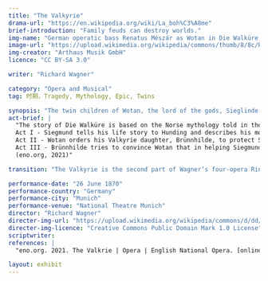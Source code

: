 ```yaml
---
title: "The Valkyrie"
drama-url: "https://en.wikipedia.org/wiki/La_boh%C3%A8me"
brief-introduction: "Family feuds can destroy worlds."
img-name: "German operatic bass Renatus Mészár as Wotan in Die Walküre, in 2008"
image-url: "https://upload.wikimedia.org/wikipedia/commons/thumb/8/8c/Renatus_M%C3%A9sz%C3%A1r_as_Wotan_in_Die_Walk%C3%BCre.jpg/1599px-Renatus_M%C3%A9sz%C3%A1r_as_Wotan_in_Die_Walk%C3%BCre.jpg"
img-creator: "Arthaus Musik GmbH"
licence: "CC BY-SA 3.0"

writer: "Richard Wagner"

category: "Opera and Musical"
tag: 时期，Tragedy, Mythology, Epic, Twins

synopsis: "The twin children of Wotan, the lord of the gods, Sieglinde and Siegmund, fell in love without knowing it. Later, Siegmund was punished and died by Wotan; A daughter, one of the Valkyries, escaped with the help of Brunheed; Brunheed was punished by Wotan and locked on the mountain."
act-brief: |
  "The story of Die Walküre is based on the Norse mythology told in the Volsunga Saga and the Poetic Edda. 
  Act I - Siegmund tells his life story to Hunding and describes his mother’s murder and his separation from his twin sister and \‘Wolf\’, his father. Hunding realises that Siegmund is his enemy. However, in a perfect spring night, they detect that they are brother and sister. Siegmund claims the his father's sword \‘Nothung\’ and Sieglinde as his bride.
  Act II - Wotan orders his Valkyrie daughter, Brünnhilde, to protect Siegmund in the forthcoming fight with Hunding. But Brünnhilde announces to Siegmund that he must die and follow her to Valhalla.
  Act III - Brünnhilde tries to convince Wotan that in helping Siegmund she had been acting in her father’s interests, finally, Wotan agrees and summons Loge to surround her with flames.
  (eno.org, 2021)"

transition: "The Valkyrie is the second part of Wagner’s four-opera Ring saga. These four musicals are masterpieces completed by Wagner in more than two decades. The scripts of the series are written by Wagner himself based on Nordic myths and legends, and the plot is tragic as a whole. \"The Ring Series\" is also a model of Wagner's musical reform. The first Munich performances of Die Walküre were generally hailed as successes by audiences and critics. Let's go back to this first performance of Wagner’s Die Walküre..."

performance-date: "26 June 1870"
performance-country: "Germany"
performance-city: "Munich"
performance-venue: "National Theatre Munich"
director: "Richard Wagner"
directer-img-url: "https://upload.wikimedia.org/wikipedia/commons/d/dd/Richard_Wagner_1861.jpg"
directer-img-licence: "Creative Commons Public Domain Mark 1.0 License"
scriptwriter: 
references: |
  "eno.org. 2021. The Valkrie | Opera | English National Opera. [online] Available at: <https://www.eno.org/operas/the-valkyrie/> [Accessed 13 December 2021]."

layout: exhibit
---
```

